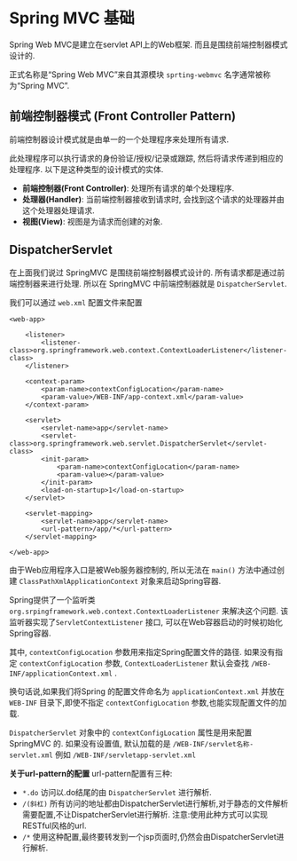 # Spring MVC 基础
Spring Web MVC是建立在servlet API上的Web框架. 而且是围绕前端控制器模式设计的.

正式名称是“Spring Web MVC”来自其源模块 ```sprting-webmvc``` 名字通常被称为“Spring MVC”.

## 前端控制器模式 (Front Controller Pattern)
前端控制器设计模式就是由单一的一个处理程序来处理所有请求.

此处理程序可以执行请求的身份验证/授权/记录或跟踪, 然后将请求传递到相应的处理程序. 以下是这种类型的设计模式的实体.
 - **前端控制器(Front Controller)**: 处理所有请求的单个处理程序.
 - **处理器(Handler)**: 当前端控制器接收到请求时, 会找到这个请求的处理器并由这个处理器处理请求.
 - **视图(View)**: 视图是为请求而创建的对象.

## DispatcherServlet
在上面我们说过 SpringMVC 是围绕前端控制器模式设计的. 所有请求都是通过前端控制器来进行处理. 所以在 SpringMVC 中前端控制器就是 ```DispatcherServlet```. 

我们可以通过 ```web.xml``` 配置文件来配置
```
<web-app>

    <listener>
        <listener-class>org.springframework.web.context.ContextLoaderListener</listener-class>
    </listener>

    <context-param>
        <param-name>contextConfigLocation</param-name>
        <param-value>/WEB-INF/app-context.xml</param-value>
    </context-param>

    <servlet>
        <servlet-name>app</servlet-name>
        <servlet-class>org.springframework.web.servlet.DispatcherServlet</servlet-class>
        <init-param>
            <param-name>contextConfigLocation</param-name>
            <param-value></param-value>
        </init-param>
        <load-on-startup>1</load-on-startup>
    </servlet>

    <servlet-mapping>
        <servlet-name>app</servlet-name>
        <url-pattern>/app/*</url-pattern>
    </servlet-mapping>

</web-app>
```

由于Web应用程序入口是被Web服务器控制的, 所以无法在 ```main()``` 方法中通过创建 ```ClassPathXmlApplicationContext``` 对象来启动Spring容器.

Spring提供了一个监听类 ```org.srpingframework.web.context.ContextLoaderListener``` 来解决这个问题. 该监听器实现了```ServletContextListener``` 接口, 可以在Web容器启动的时候初始化Spring容器.

其中, ```contextConfigLocation``` 参数用来指定Spring配置文件的路径. 如果没有指定 ```contextConfigLocation``` 参数, ```ContextLoaderListener``` 默认会查找 ```/WEB-INF/applicationContext.xml``` .

换句话说,如果我们将Spring 的配置文件命名为 ```applicationContext.xml``` 并放在 ```WEB-INF``` 目录下,即使不指定 ```contextConfigLocation``` 参数,也能实现配置文件的加载.

```DispatcherServlet``` 对象中的 ```contextConfigLocation``` 属性是用来配置 SpringMVC 的. 如果没有设置值, 默认加载的是 ```/WEB-INF/servlet名称-servlet.xml``` 例如 ```/WEB-INF/servletapp-servlet.xml```

**关于url-pattern的配置**
url-pattern配置有三种:
 - ```*.do``` 访问以.do结尾的由 ```DispatcherServlet``` 进行解析.
 - ```/(斜杠)``` 所有访问的地址都由DispatcherServlet进行解析,对于静态的文件解析需要配置,不让DispatcherServlet进行解析. 注意:使用此种方式可以实现 RESTful风格的url.
 - ```/*``` 使用这种配置,最终要转发到一个jsp页面时,仍然会由DispatcherServlet进行解析.
 

































